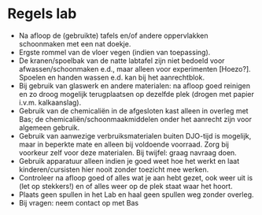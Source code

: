 # Regels lab

 * Na afloop de (gebruikte) tafels en/of andere oppervlakken schoonmaken 
   met een nat doekje.
 * Ergste rommel van de vloer vegen (indien van toepassing).
 * De kranen/spoelbak van de natte labtafel zijn niet bedoeld voor
afwassen/schoonmaken e.d., maar alleen voor experimenten [Hoezo?]. Spoelen en
handen wassen e.d. kan bij het aanrechtblok.
 * Bij gebruik van glaswerk en andere materialen: na afloop goed reinigen en zo
droog mogelijk terugplaatsen op dezelfde plek (drogen met papier i.v.m.
kalkaanslag).
 * Gebruik van de chemicaliën in de afgesloten kast alleen in overleg met Bas;
de chemicaliën/schoonmaakmiddelen onder het aanrecht zijn voor algemeen
gebruik.
 * Gebruik van aanwezige verbruiksmaterialen buiten DJO-tijd is mogelijk, maar
in beperkte mate en alleen bij voldoende voorraad. Zorg bij voorkeur zelf voor
deze materialen. Bij twijfel: graag navraag doen.
 * Gebruik apparatuur alleen indien je goed weet hoe het werkt en laat
kinderen/cursisten hier nooit zonder toezicht mee werken.
 * Controleer na afloop goed of alles wat je aan hebt gezet, ook weer uit is (let
op stekkers!) en of alles weer op de plek staat waar het hoort.
 * Plaats geen spullen in het Lab en haal geen spullen weg zonder overleg.
 * Bij vragen: neem contact op met Bas
